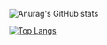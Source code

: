 ![Anurag's GitHub stats](https://github-readme-stats.vercel.app/api?username=EgirlAddiction&show_icons=true&theme=tokyonight)

[![Top Langs](https://github-readme-stats.vercel.app/api/top-langs/?username=EgirlAddiction&layout=compact&theme=tokyonight)](https://github.com/anuraghazra/github-readme-stats)
